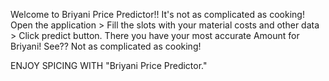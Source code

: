 Welcome to Briyani Price Predictor!! It's not as complicated as cooking!
Open the application > Fill the slots with your material costs and other data > Click predict button.
There you have your most accurate Amount for Briyani! 
See??
Not as complicated as cooking!

ENJOY SPICING WITH "Briyani Price Predictor."

